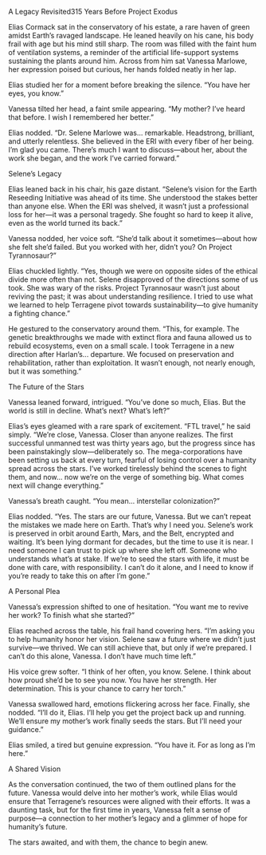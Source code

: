 A Legacy Revisited315 Years Before Project Exodus

Elias Cormack sat in the conservatory of his estate, a rare haven of green amidst Earth’s ravaged landscape. He leaned heavily on his cane, his body frail with age but his mind still sharp. The room was filled with the faint hum of ventilation systems, a reminder of the artificial life-support systems sustaining the plants around him. Across from him sat Vanessa Marlowe, her expression poised but curious, her hands folded neatly in her lap.

Elias studied her for a moment before breaking the silence. “You have her eyes, you know.”

Vanessa tilted her head, a faint smile appearing. “My mother? I’ve heard that before. I wish I remembered her better.”

Elias nodded. “Dr. Selene Marlowe was... remarkable. Headstrong, brilliant, and utterly relentless. She believed in the ERI with every fiber of her being. I’m glad you came. There’s much I want to discuss—about her, about the work she began, and the work I’ve carried forward.”

Selene’s Legacy

Elias leaned back in his chair, his gaze distant. “Selene’s vision for the Earth Reseeding Initiative was ahead of its time. She understood the stakes better than anyone else. When the ERI was shelved, it wasn’t just a professional loss for her—it was a personal tragedy. She fought so hard to keep it alive, even as the world turned its back.”

Vanessa nodded, her voice soft. “She’d talk about it sometimes—about how she felt she’d failed. But you worked with her, didn’t you? On Project Tyrannosaur?”

Elias chuckled lightly. “Yes, though we were on opposite sides of the ethical divide more often than not. Selene disapproved of the directions some of us took. She was wary of the risks. Project Tyrannosaur wasn’t just about reviving the past; it was about understanding resilience. I tried to use what we learned to help Terragene pivot towards sustainability—to give humanity a fighting chance.”

He gestured to the conservatory around them. “This, for example. The genetic breakthroughs we made with extinct flora and fauna allowed us to rebuild ecosystems, even on a small scale. I took Terragene in a new direction after Harlan’s... departure. We focused on preservation and rehabilitation, rather than exploitation. It wasn’t enough, not nearly enough, but it was something.”

The Future of the Stars

Vanessa leaned forward, intrigued. “You’ve done so much, Elias. But the world is still in decline. What’s next? What’s left?”

Elias’s eyes gleamed with a rare spark of excitement. “FTL travel,” he said simply. “We’re close, Vanessa. Closer than anyone realizes. The first successful unmanned test was thirty years ago, but the progress since has been painstakingly slow—deliberately so. The mega-corporations have been setting us back at every turn, fearful of losing control over a humanity spread across the stars. I’ve worked tirelessly behind the scenes to fight them, and now... now we’re on the verge of something big. What comes next will change everything.”

Vanessa’s breath caught. “You mean... interstellar colonization?”

Elias nodded. “Yes. The stars are our future, Vanessa. But we can’t repeat the mistakes we made here on Earth. That’s why I need you. Selene’s work is preserved in orbit around Earth, Mars, and the Belt, encrypted and waiting. It’s been lying dormant for decades, but the time to use it is near. I need someone I can trust to pick up where she left off. Someone who understands what’s at stake. If we’re to seed the stars with life, it must be done with care, with responsibility. I can’t do it alone, and I need to know if you’re ready to take this on after I’m gone.”

A Personal Plea

Vanessa’s expression shifted to one of hesitation. “You want me to revive her work? To finish what she started?”

Elias reached across the table, his frail hand covering hers. “I’m asking you to help humanity honor her vision. Selene saw a future where we didn’t just survive—we thrived. We can still achieve that, but only if we’re prepared. I can’t do this alone, Vanessa. I don’t have much time left.”

His voice grew softer. “I think of her often, you know. Selene. I think about how proud she’d be to see you now. You have her strength. Her determination. This is your chance to carry her torch.”

Vanessa swallowed hard, emotions flickering across her face. Finally, she nodded. “I’ll do it, Elias. I’ll help you get the project back up and running. We’ll ensure my mother’s work finally seeds the stars. But I’ll need your guidance.”

Elias smiled, a tired but genuine expression. “You have it. For as long as I’m here.”

A Shared Vision

As the conversation continued, the two of them outlined plans for the future. Vanessa would delve into her mother’s work, while Elias would ensure that Terragene’s resources were aligned with their efforts. It was a daunting task, but for the first time in years, Vanessa felt a sense of purpose—a connection to her mother’s legacy and a glimmer of hope for humanity’s future.

The stars awaited, and with them, the chance to begin anew.
